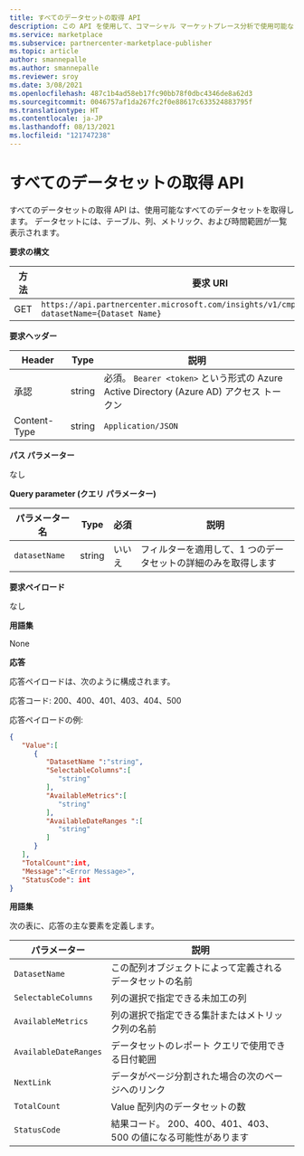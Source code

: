 ```yaml
---
title: すべてのデータセットの取得 API
description: この API を使用して、コマーシャル マーケットプレース分析で使用可能なすべてのデータセットを取得します。
ms.service: marketplace
ms.subservice: partnercenter-marketplace-publisher
ms.topic: article
author: smannepalle
ms.author: smannepalle
ms.reviewer: sroy
ms.date: 3/08/2021
ms.openlocfilehash: 487c1b4ad58eb17fc90bb78f0dbc4346de8a62d3
ms.sourcegitcommit: 0046757af1da267fc2f0e88617c633524883795f
ms.translationtype: HT
ms.contentlocale: ja-JP
ms.lasthandoff: 08/13/2021
ms.locfileid: "121747238"
---
```

# <a name="get-all-datasets-api"></a>すべてのデータセットの取得 API

すべてのデータセットの取得 API は、使用可能なすべてのデータセットを取得します。 データセットには、テーブル、列、メトリック、および時間範囲が一覧表示されます。

**要求の構文**

| **方法** | **要求 URI** |
| --- | --- |
| GET | `https://api.partnercenter.microsoft.com/insights/v1/cmp/ScheduledDataset?datasetName={Dataset Name}` |

**要求ヘッダー**

| **Header** | **Type** | **説明** |
| --- | --- | --- |
| 承認 | string | 必須。 `Bearer <token>` という形式の Azure Active Directory (Azure AD) アクセス トークン |
| Content-Type | string | `Application/JSON` |

**パス パラメーター**

なし

**Query parameter (クエリ パラメーター)**

| **パラメーター名** | **Type** | **必須** | **説明** |
| --- | --- | --- | --- |
| `datasetName` | string | いいえ | フィルターを適用して、1 つのデータセットの詳細のみを取得します |

**要求ペイロード**

なし

**用語集**

None

**応答**

応答ペイロードは、次のように構成されます。

応答コード: 200、400、401、403、404、500

応答ペイロードの例:

```json
{
   "Value":[
      {
         "DatasetName ":"string",
         "SelectableColumns":[
            "string"
         ],
         "AvailableMetrics":[
            "string"
         ],
         "AvailableDateRanges ":[
            "string"
         ]
      }
   ],
   "TotalCount":int,
   "Message":"<Error Message>",
   "StatusCode": int
}
```

**用語集**

次の表に、応答の主な要素を定義します。

| **パラメーター** | **説明** |
| --- | --- |
| `DatasetName` | この配列オブジェクトによって定義されるデータセットの名前 |
| `SelectableColumns` | 列の選択で指定できる未加工の列 |
| `AvailableMetrics` | 列の選択で指定できる集計またはメトリック列の名前 |
| `AvailableDateRanges` | データセットのレポート クエリで使用できる日付範囲 |
| `NextLink` | データがページ分割された場合の次のページへのリンク |
| `TotalCount` | Value 配列内のデータセットの数 |
| `StatusCode` | 結果コード。 200、400、401、403、500 の値になる可能性があります |
